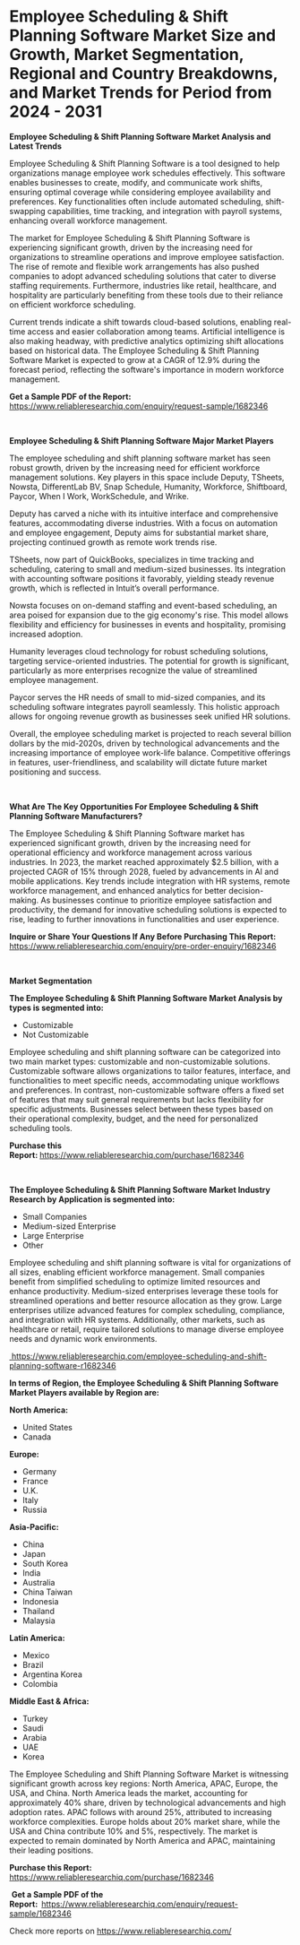 <p><h1>Employee Scheduling & Shift Planning Software Market Size and Growth, Market Segmentation, Regional and Country Breakdowns, and Market Trends for Period from 2024 -  2031</h1></p><p><strong>Employee Scheduling & Shift Planning Software Market Analysis and Latest Trends</strong></p>
<p><p>Employee Scheduling & Shift Planning Software is a tool designed to help organizations manage employee work schedules effectively. This software enables businesses to create, modify, and communicate work shifts, ensuring optimal coverage while considering employee availability and preferences. Key functionalities often include automated scheduling, shift-swapping capabilities, time tracking, and integration with payroll systems, enhancing overall workforce management.</p><p>The market for Employee Scheduling & Shift Planning Software is experiencing significant growth, driven by the increasing need for organizations to streamline operations and improve employee satisfaction. The rise of remote and flexible work arrangements has also pushed companies to adopt advanced scheduling solutions that cater to diverse staffing requirements. Furthermore, industries like retail, healthcare, and hospitality are particularly benefiting from these tools due to their reliance on efficient workforce scheduling.</p><p>Current trends indicate a shift towards cloud-based solutions, enabling real-time access and easier collaboration among teams. Artificial intelligence is also making headway, with predictive analytics optimizing shift allocations based on historical data. The Employee Scheduling & Shift Planning Software Market is expected to grow at a CAGR of 12.9% during the forecast period, reflecting the software's importance in modern workforce management.</p></p>
<p><strong>Get a Sample PDF of the Report:&nbsp;</strong> <a href="https://www.reliableresearchiq.com/enquiry/request-sample/1682346?utm_campaign=114&utm_medium=2&utm_source=Github&utm_content=ia&utm_term=27122024&utm_id=employee-scheduling-shift-planning-software">https://www.reliableresearchiq.com/enquiry/request-sample/1682346</a></p>
<p>&nbsp;</p>
<p><strong>Employee Scheduling & Shift Planning Software Major Market Players</strong></p>
<p><p>The employee scheduling and shift planning software market has seen robust growth, driven by the increasing need for efficient workforce management solutions. Key players in this space include Deputy, TSheets, Nowsta, DifferentLab BV, Snap Schedule, Humanity, Workforce, Shiftboard, Paycor, When I Work, WorkSchedule, and Wrike. </p><p>Deputy has carved a niche with its intuitive interface and comprehensive features, accommodating diverse industries. With a focus on automation and employee engagement, Deputy aims for substantial market share, projecting continued growth as remote work trends rise.</p><p>TSheets, now part of QuickBooks, specializes in time tracking and scheduling, catering to small and medium-sized businesses. Its integration with accounting software positions it favorably, yielding steady revenue growth, which is reflected in Intuit’s overall performance.</p><p>Nowsta focuses on on-demand staffing and event-based scheduling, an area poised for expansion due to the gig economy's rise. This model allows flexibility and efficiency for businesses in events and hospitality, promising increased adoption.</p><p>Humanity leverages cloud technology for robust scheduling solutions, targeting service-oriented industries. The potential for growth is significant, particularly as more enterprises recognize the value of streamlined employee management.</p><p>Paycor serves the HR needs of small to mid-sized companies, and its scheduling software integrates payroll seamlessly. This holistic approach allows for ongoing revenue growth as businesses seek unified HR solutions.</p><p>Overall, the employee scheduling market is projected to reach several billion dollars by the mid-2020s, driven by technological advancements and the increasing importance of employee work-life balance. Competitive offerings in features, user-friendliness, and scalability will dictate future market positioning and success.</p></p>
<p>&nbsp;</p>
<p><strong>What Are The Key Opportunities For Employee Scheduling & Shift Planning Software Manufacturers?</strong></p>
<p><p>The Employee Scheduling & Shift Planning Software market has experienced significant growth, driven by the increasing need for operational efficiency and workforce management across various industries. In 2023, the market reached approximately $2.5 billion, with a projected CAGR of 15% through 2028, fueled by advancements in AI and mobile applications. Key trends include integration with HR systems, remote workforce management, and enhanced analytics for better decision-making. As businesses continue to prioritize employee satisfaction and productivity, the demand for innovative scheduling solutions is expected to rise, leading to further innovations in functionalities and user experience.</p></p>
<p><strong>Inquire or Share Your Questions If Any Before Purchasing This Report:</strong> <a href="https://www.reliableresearchiq.com/enquiry/pre-order-enquiry/1682346?utm_campaign=114&utm_medium=2&utm_source=Github&utm_content=ia&utm_term=27122024&utm_id=employee-scheduling-shift-planning-software">https://www.reliableresearchiq.com/enquiry/pre-order-enquiry/1682346</a></p>
<p>&nbsp;</p>
<p><strong>Market Segmentation</strong></p>
<p><strong>The Employee Scheduling & Shift Planning Software Market Analysis by types is segmented into:</strong></p>
<p><ul><li>Customizable</li><li>Not Customizable</li></ul></p>
<p><p>Employee scheduling and shift planning software can be categorized into two main market types: customizable and non-customizable solutions. Customizable software allows organizations to tailor features, interface, and functionalities to meet specific needs, accommodating unique workflows and preferences. In contrast, non-customizable software offers a fixed set of features that may suit general requirements but lacks flexibility for specific adjustments. Businesses select between these types based on their operational complexity, budget, and the need for personalized scheduling tools.</p></p>
<p><strong>Purchase this Report:&nbsp;</strong><a href="https://www.reliableresearchiq.com/purchase/1682346?utm_campaign=114&utm_medium=2&utm_source=Github&utm_content=ia&utm_term=27122024&utm_id=employee-scheduling-shift-planning-software">https://www.reliableresearchiq.com/purchase/1682346</a></p>
<p>&nbsp;</p>
<p><strong>The Employee Scheduling & Shift Planning Software Market Industry Research by Application is segmented into:</strong></p>
<p><ul><li>Small Companies</li><li>Medium-sized Enterprise</li><li>Large Enterprise</li><li>Other</li></ul></p>
<p><p>Employee scheduling and shift planning software is vital for organizations of all sizes, enabling efficient workforce management. Small companies benefit from simplified scheduling to optimize limited resources and enhance productivity. Medium-sized enterprises leverage these tools for streamlined operations and better resource allocation as they grow. Large enterprises utilize advanced features for complex scheduling, compliance, and integration with HR systems. Additionally, other markets, such as healthcare or retail, require tailored solutions to manage diverse employee needs and dynamic work environments.</p></p>
<p><a href="https://www.reliableresearchiq.com/employee-scheduling-and-shift-planning-software-r1682346?utm_campaign=114&utm_medium=2&utm_source=Github&utm_content=ia&utm_term=27122024&utm_id=employee-scheduling-shift-planning-software">&nbsp;https://www.reliableresearchiq.com/employee-scheduling-and-shift-planning-software-r1682346</a></p>
<p><strong>In terms of Region, the Employee Scheduling & Shift Planning Software Market Players available by Region are:</strong></p>
<p>
    <p> <strong> North America: </strong>
        <ul>
            <li>United States</li>
            <li>Canada</li>
        </ul>
        </p> 
    <p> <strong> Europe: </strong>
        <ul>
            <li>Germany</li>
            <li>France</li>
            <li>U.K.</li>
            <li>Italy</li>
            <li>Russia</li>
        </ul>
        </p> 
    <p> <strong> Asia-Pacific: </strong>
        <ul>
            <li>China</li>
            <li>Japan</li>
            <li>South Korea</li>
            <li>India</li>
            <li>Australia</li>
            <li>China Taiwan</li>
            <li>Indonesia</li>
            <li>Thailand</li>
            <li>Malaysia</li>
        </ul>
        </p> 
    <p> <strong> Latin America: </strong>
        <ul>
            <li>Mexico</li>
            <li>Brazil</li>
            <li>Argentina Korea</li>
            <li>Colombia</li>
        </ul>
        </p> 
    <p> <strong> Middle East & Africa: </strong>
        <ul>
            <li>Turkey</li>
            <li>Saudi</li>
            <li>Arabia</li>
            <li>UAE</li>
            <li>Korea</li>
        </ul>
    </p>
    </p>
<p><p>The Employee Scheduling and Shift Planning Software Market is witnessing significant growth across key regions: North America, APAC, Europe, the USA, and China. North America leads the market, accounting for approximately 40% share, driven by technological advancements and high adoption rates. APAC follows with around 25%, attributed to increasing workforce complexities. Europe holds about 20% market share, while the USA and China contribute 10% and 5%, respectively. The market is expected to remain dominated by North America and APAC, maintaining their leading positions.</p></p>
<p><strong>Purchase this Report: </strong><a href="https://www.reliableresearchiq.com/purchase/1682346?utm_campaign=114&utm_medium=2&utm_source=Github&utm_content=ia&utm_term=27122024&utm_id=employee-scheduling-shift-planning-software">https://www.reliableresearchiq.com/purchase/1682346</a></p>
<p>&nbsp;<strong>Get a Sample PDF of the Report:&nbsp;&nbsp;</strong><a href="https://www.reliableresearchiq.com/enquiry/request-sample/1682346?utm_campaign=114&utm_medium=2&utm_source=Github&utm_content=ia&utm_term=27122024&utm_id=employee-scheduling-shift-planning-software">https://www.reliableresearchiq.com/enquiry/request-sample/1682346</a></p>
<p><strong></strong></p>
<p>Check more reports on <a href="https://www.reliableresearchiq.com/?utm_campaign=114&utm_medium=2&utm_source=Github&utm_content=ia&utm_term=27122024&utm_id=employee-scheduling-shift-planning-software">https://www.reliableresearchiq.com/</a></p>